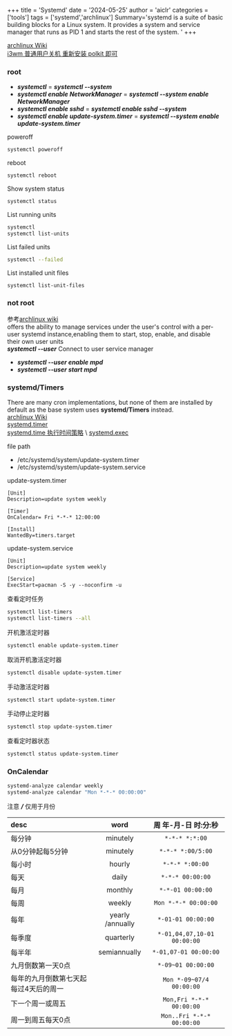 +++
title = 'Systemd'
date = '2024-05-25'
author = 'aiclr'
categories = ['tools']
tags = ['systemd','archlinux']
Summary='systemd is a suite of basic building blocks for a Linux system. It provides a system and service manager that runs as PID 1 and starts the rest of the system. '
+++

[archlinux Wiki](https://wiki.archlinux.org/title/Systemd) \
[i3wm 普通用户关机 重新安装 polkit 即可](https://wiki.archlinux.org/title/Allow_users_to_shutdown)

### root

- ***systemctl*** = ***systemctl --system***
- ***systemctl enable NetworkManager*** = ***systemctl --system enable NetworkManager***
- ***systemctl enable sshd*** = ***systemctl enable sshd --system***
- ***systemctl enable update-system.timer*** = ***systemctl --system enable update-system.timer***

poweroff
```sh
systemctl poweroff
```
reboot
```sh
systemctl reboot
```
Show system status
```sh
systemctl status
```
List running units
```sh
systemctl
systemctl list-units
```
List failed units
```sh
systemctl --failed
```
List installed unit files
```sh
systemctl list-unit-files
```

### not root

参考[archlinux wiki](https://wiki.archlinux.org/title/Systemd/User) \
offers the ability to manage services under the user's control with a per-user systemd instance,enabling them to start, stop, enable, and disable their own user units \
***systemctl --user*** Connect to user service manager
- ***systemctl --user enable mpd***
- ***systemctl --user start mpd***


### systemd/Timers

There are many cron implementations, but none of them are installed by default as the base system uses **systemd/Timers** instead. \
[archlinux Wiki](https://wiki.archlinux.org/title/Systemd/Timers) \
[systemd.timer](https://man.archlinux.org/man/systemd.timer.5) \
[systemd.time 执行时间策略](https://man.archlinux.org/man/systemd.time.7) \ 
[systemd.exec](https://man.archlinux.org/man/systemd.exec.5)

file path
- /etc/systemd/system/update-system.timer
- /etc/systemd/system/update-system.service

update-system.timer
```properties
[Unit]
Description=update system weekly

[Timer]
OnCalendar= Fri *-*-* 12:00:00

[Install]
WantedBy=timers.target
```

update-system.service
```properties
[Unit]
Description=update system weekly

[Service]
ExecStart=pacman -S -y --noconfirm -u
```

查看定时任务
```sh
systemctl list-timers
systemctl list-timers --all
```
开机激活定时器
```sh
systemctl enable update-system.timer
```
取消开机激活定时器
```sh
systemctl disable update-system.timer
```
手动激活定时器
```sh
systemctl start update-system.timer
```
手动停止定时器
```sh
systemctl stop update-system.timer
```
查看定时器状态
```sh
systemctl status update-system.timer
```

### OnCalendar

```sh
systemd-analyze calendar weekly
systemd-analyze calendar "Mon *-*-* 00:00:00"
```
注意 ***/*** 仅用于月份

| desc                |       word       |        周 年-月-日 时:分:秒        |
|:--------------------|:----------------:|:---------------------------:|
| 每分钟                 |     minutely     |       `*-*-* *:*:00`        |
| 从0分钟起每5分钟           |     minutely     |      `*-*-* *:00/5:00`      |
| 每小时                 |      hourly      |       `*-*-* *:00:00`       |
| 每天                  |      daily       |      `*-*-* 00:00:00`       |
| 每月                  |     monthly      |      `*-*-01 00:00:00`      |
| 每周                  |      weekly      |    `Mon *-*-* 00:00:00`     |
| 每年                  | yearly /annually |     `*-01-01 00:00:00`      |
| 每季度                 |    quarterly     | `*-01,04,07,10-01 00:00:00` |
| 每半年                 |   semiannually   |    `*-01,07-01 00:00:00`    |
| 九月倒数第一天0点           |                  |     `*-09~01 00:00:00`      |
| 每年的九月倒数第七天起每过4天后的周一 |                  |  `Mon *-09~07/4 00:00:00`   |
| 下一个周一或周五            |                  |  `Mon,Fri *-*-* 00:00:00`   |
| 周一到周五每天0点           |                  |  `Mon..Fri *-*-* 00:00:00`  |
